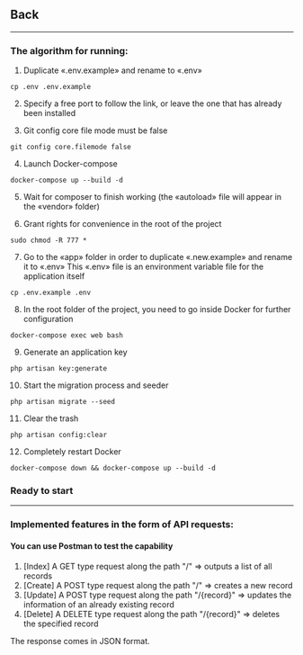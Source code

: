 ## Back
<hr>

### The algorithm for running:

1. Duplicate «.env.example» and rename to «.env»
```
cp .env .env.example 
```

2. Specify a free port to follow the link, or leave the one that has already been installed


3. Git config core file mode must be false
```
git config core.filemode false
```

4. Launch Docker-compose
```
docker-compose up --build -d
```

5. Wait for composer to finish working (the «autoload» file will appear in the «vendor» folder)
 
 
6. Grant rights for convenience in the root of the project
```
sudo chmod -R 777 *
```
 
7. Go to the «app» folder in order to duplicate «.new.example» and rename it to «.env» This «.env» file is an environment variable file for the application itself
```
cp .env.example .env
```

8. In the root folder of the project, you need to go inside Docker for further configuration
```
docker-compose exec web bash
```

9. Generate an application key
```
php artisan key:generate
```

10. Start the migration process and seeder
```
php artisan migrate --seed
```

11. Clear the trash
```
php artisan config:clear
```

12. Completely restart Docker 
```
docker-compose down && docker-compose up --build -d
```

### Ready to start
<hr>

### Implemented features in the form of API requests:
#### You can use Postman to test the capability

1) [Index] A GET type request along the path "/" => outputs a list of all records
2) [Create] A POST type request along the path "/" => creates a new record
3) [Update] A POST type request along the path "/{record}" => updates the information of an already existing record
4) [Delete] A DELETE type request along the path "/{record}" => deletes the specified record

The response comes in JSON format.
